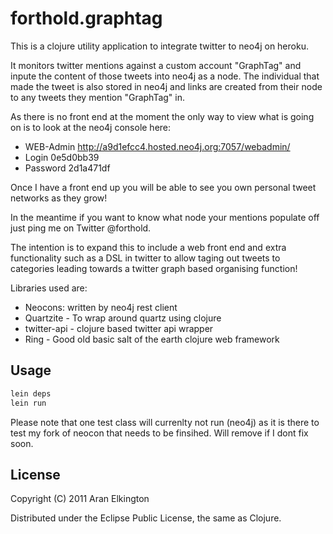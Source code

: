 # forthold.graphtag

This is a clojure utility application to integrate twitter to neo4j on heroku.

It monitors twitter mentions against a custom account "GraphTag" and inpute the content of those tweets into neo4j as a node.
The individual that made the tweet is also stored in neo4j and links are created from their node to any tweets they mention "GraphTag" in.

As there is no front end at the moment the only way to view what is going on is to look at the neo4j console here: 

* WEB-Admin	http://a9d1efcc4.hosted.neo4j.org:7057/webadmin/
* Login	0e5d0bb39
* Password	2d1a471df

Once I have a front end up you will be able to see you own personal tweet networks as they grow!

In the meantime if you want to know what node your mentions populate off just ping me on Twitter @forthold.

The intention is to expand this to include a web front end and extra functionality such as a DSL in twitter to allow taging out tweets to categories leading towards a twitter graph based organising function!

Libraries used are:

* Neocons: written by neo4j rest client
* Quartzite - To wrap around quartz using clojure 
* twitter-api - clojure based twitter api wrapper
* Ring - Good old basic salt of the earth clojure web framework

## Usage

```bash
lein deps
lein run
```
Please note that one test class will currenlty not run (neo4j) as it is there to test my fork of neocon that needs to be finsihed. Will remove if I dont fix soon.
## License

Copyright (C) 2011 Aran Elkington

Distributed under the Eclipse Public License, the same as Clojure.

